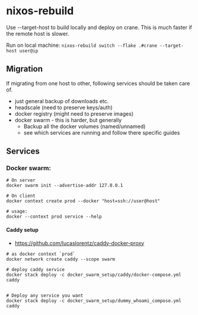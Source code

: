 # nixos-rebuild
Use --target-host to build locally and deploy on crane. This is much faster if the remote host is slower.

Run on local machine: `nixos-rebuild switch --flake .#crane --target-host user@ip`

## Migration
If migrating from one host to other, following services should be taken care of.
- just general backup of downloads etc.
- headscale (need to preserve keys/auth)
- docker registry (might need to preserve images)
- docker swarm - this is harder, but generally
  - Backup all the docker volumes (named/unnamed)
  - see which services are running and follow there specific guides



## Services
### Docker swarm:

```
# On server
docker swarm init --advertise-addr 127.0.0.1

# On client
docker context create prod --docker "host=ssh://user@host"

# usage:
docker --context prod service --help
```

#### Caddy setup
- https://github.com/lucaslorentz/caddy-docker-proxy
```
# as docker context `prod`
docker network create caddy --scope swarm

# deploy caddy service
docker stack deploy -c docker_swarm_setup/caddy/docker-compose.yml caddy


# Deploy any service you want
docker stack deploy -c docker_swarm_setup/dummy_whoami_compose.yml caddy
  
```

